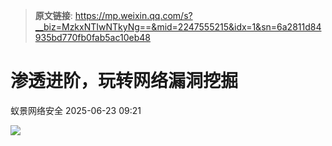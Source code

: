 > **原文链接**: https://mp.weixin.qq.com/s?__biz=MzkxNTIwNTkyNg==&mid=2247555215&idx=1&sn=6a2811d84935bd770fb0fab5ac10eb48

#  渗透进阶，玩转网络漏洞挖掘  
 蚁景网络安全   2025-06-23 09:21  
  
![](https://mmbiz.qpic.cn/mmbiz_jpg/5znJiaZxqldx3pAr2BKJltSRpVjjVtPzNdyUwI37NDvlUCAXQgjO0d6zrIjCKCoT6icpyWY2avg9Dm7QSbEjfibEg/640?wx_fmt=jpeg&from=appmsg "")  
  
  

